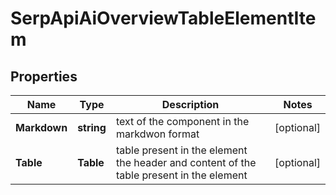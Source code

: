 # SerpApiAiOverviewTableElementItem


## Properties

| Name | Type | Description | Notes |
|------------ | ------------- | ------------- | -------------|
**Markdown** | **string** | text of the component in the markdwon format |[optional]|
**Table** | **Table** | table present in the element<br>the header and content of the table present in the element |[optional]|